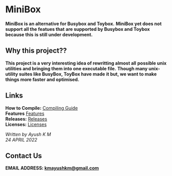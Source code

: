 # MiniBox

__MiniBox is an alternative for Busybox and Toybox.__
__MiniBox yet does not support all the featues that__
__are supported by Busybox and Toybox because this__
__is still under development.__


## Why this project??

__This project is a very interesting idea of rewritting almost all__
__possible unix utilities and bringing them into one executable file.__
__Though many unix-utility suites like BusyBox, ToyBox have made__
__it but, we want to make things more faster and optimised.__

## Links

**How to Compile:**
[Compiling Guide](https://Nukaryotes.github.io/MiniBox/compile.html)<br>
**Features**
[Features](https://Nukaryotes.github.io/MiniBox/features.html)<br>
**Releases:**
[Releases](https://Nukaryotes.github.io/MiniBox/releases.html)<br>
**Licenses:**
[Licenses](https://Nukaryotes.github.io/MiniBox/licenses.html)<br>

_Written by Ayush K M_<br>
_24 APRIL 2022_

## Contact Us
**EMAIL ADDRESS: [kmayushkm@gmail.com](mailto:kmayushkm@gmail.com)**
